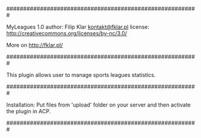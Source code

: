 #########################################################

MyLeagues 1.0
author: Filip Klar <kontakt@fklar.pl>
license: http://creativecommons.org/licenses/by-nc/3.0/

More on http://fklar.pl/

#########################################################

This plugin allows user to manage sports leagues statistics.

#########################################################

Installation:
Put files from 'upload' folder on your server and then activate the plugin in ACP.

#########################################################
